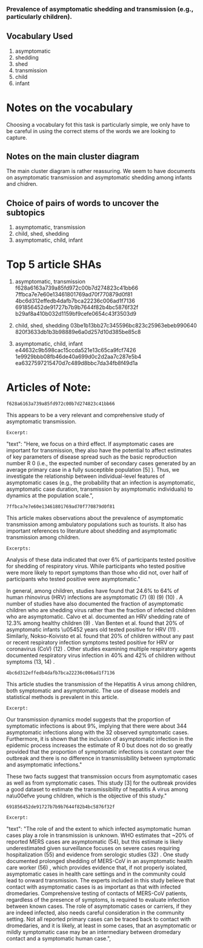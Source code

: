 ### Prevalence of asymptomatic shedding and transmission (e.g., particularly children).


## Vocabulary Used
1. asymptomatic
2. shedding
3. shed
4. transmission
5. child
6. infant

# Notes on the vocabulary
Choosing a vocabulary fot this task is particularly simple, we only have to be careful in using the correct stems of the words we are looking to capture.

## Notes on the main cluster diagram
The main cluster diagram is rather reassuring. We seem to have documents on asymptomatic transmission and asymptomatic shedding among infants and chidren.


## Choice of pairs of words to uncover the subtopics
1. asymptomatic, transmission
2. child, shed, shedding
3. asymptomatic, child, infant

# Top 5 article SHAs 
1. asymptomatic, transmission
f628a6163a739a85fd972c00b7d274823c41bb66
7ffbca7e7e60e13461801769ad70f770879d0f81
4bc6d312effedb4dafb7bca22236c006ad1f7136
691856452de91727b7b9b7644f82b4bc5876f32f
b29af8a410b032d1159bf9cefe0654c43f3503d9

2. child, shed, shedding
03be1b13bb27c345596bc823c25963ebeb990640
820f3633db1b3b98889e6a0d257d10d385be85c8

3. asymptomatic, child, infant
e44632c9b598cac15ccda521e13c65ca9fcf7426
1e9929bbb08fb46de40a699d0c2d2aa7c287e5b4
ea6327597215470d7c489d8bbc7da34fb8f49d1a








# Articles of Note:

    f628a6163a739a85fd972c00b7d274823c41bb66
    
This appears to be a very relevant and comprehensive study of asymptomatic transmission.

    Excerpt:
"text": "Here, we focus on a third effect. If asymptomatic cases are important for transmission, they also have the potential to affect estimates of key parameters of disease spread such as the basic reproduction number R 0 (i.e., the expected number of secondary cases generated by an average primary case in a fully susceptible population [5] ). Thus, we investigate the relationship between individual-level features of asymptomatic cases (e.g., the probability that an infection is asymptomatic, asymptomatic case duration, transmission by asymptomatic individuals) to dynamics at the population scale.",



    7ffbca7e7e60e13461801769ad70f770879d0f81
    
This article makes observations about the prevalence of asymptomatic transmission among ambulatory populations such as tourists. It also has important references to literature about shedding and asymptomatic transmission among children.

    Excerpts:

Analysis of these data indicated that over 6% of participants tested positive for shedding of respiratory virus. While participants who tested positive were more likely to report symptoms than those who did not, over half of participants who tested positive were asymptomatic."

 In general, among children, studies have found that 24.6% to 64% of human rhinovirus (HRV) infections are asymptomatic (7) (8) (9) (10) . A number of studies have also documented the fraction of asymptomatic children who are shedding virus rather than the fraction of infected children who are asymptomatic. Calvo et al. documented an HRV shedding rate of 12.3% among healthy children (9) . Van Benten et al. found that 20% of asymptomatic infants \u05452 years old tested positive for HRV (11) . Similarly, Nokso-Koivisto et al. found that 20% of children without any past or recent respiratory infection symptoms tested positive for HRV or coronavirus (CoV) (12) . Other studies examining multiple respiratory agents documented respiratory virus infection in 40% and 42% of children without symptoms (13, 14) .
 
    4bc6d312effedb4dafb7bca22236c006ad1f7136
    
This article studies the transmission of the Hepatitis A virus among children, both symptomatic and asymptomatic. The use of disease models and statistical methods is prevalent in this article.

    Excerpt:

Our transmission dynamics model suggests that the proportion of symptomatic infections is about 9%, implying that there were about 344 asymptomatic infections along with the 32 observed symptomatic cases. Furthermore, it is shown that the inclusion of asymptomatic infection in the epidemic process increases the estimate of R 0 but does not do so greatly provided that the proportion of symptomatic infections is constant over the outbreak and there is no difference in transmissibility between symptomatic and asymptomatic infections."

These two facts suggest that transmission occurs from asymptomatic cases as well as from symptomatic cases. This study [3] for the outbreak provides a good dataset to estimate the transmissibility of hepatitis A virus among na\u00efve young children, which is the objective of this study."


    691856452de91727b7b9b7644f82b4bc5876f32f

    Excerpt:

"text": "The role of and the extent to which infected asymptomatic human cases play a role in transmission is unknown. WHO estimates that ~20% of reported MERS cases are asymptomatic (54), but this estimate is likely underestimated given surveillance focuses on severe cases requiring hospitalization (55) and evidence from serologic studies (32) . One study documented prolonged shedding of MERS-CoV in an asymptomatic health care worker (56) , which provides evidence that, if not properly isolated, asymptomatic cases in health care settings and in the community could lead to onward transmission. The experts included in this study believe that contact with asymptomatic cases is as important as that with infected dromedaries. Comprehensive testing of contacts of MERS-CoV patients, regardless of the presence of symptoms, is required to evaluate infection between known cases. The role of asymptomatic cases or carriers, if they are indeed infected, also needs careful consideration in the community setting. Not all reported primary cases can be traced back to contact with dromedaries, and it is likely, at least in some cases, that an asymptomatic or mildly symptomatic case may be an intermediary between dromedary contact and a symptomatic human case.",

